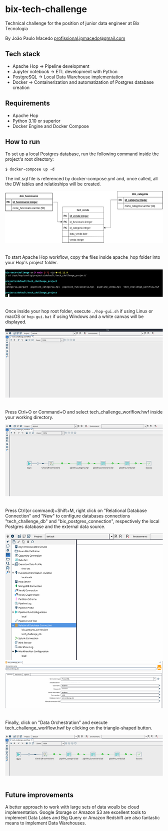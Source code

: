 # bix-tech-challenge
Technical challenge for the position of junior data engineer at Bix Tecnologia

By João Paulo Macedo
profissional.jpmacedo@gmail.com

## Tech stack
- Apache Hop -> Pipeline development
- Jupyter notebook -> ETL development with Python
- PostgreSQL -> Local Data Warehouse implementation
- Docker -> Containerization and automatization of Postgres database creation

## Requirements
- Apache Hop
- Python 3.10 or superior
- Docker Engine and Docker Compose

## How to run
To set up a local Postgres database, run the following command inside the project's root directory:

`$ docker-compose up -d`

The init.sql file is referenced by docker-compose.yml and, once called, all the DW tables and relatioships will be created.

![ER diagram](./images/er.jpeg)
<br />
<br />
<br />
To start Apache Hop workflow, copy the files inside apache_hop folder into your Hop's project folder.

![Screenshot of a terminal with path to project's directory](./images/project_folder.png)
<br />
<br />
<br />
Once inside your hop root folder, execute `./hop-gui.sh` if using Linux or macOS or `hop-gui.bat` if using Windows and a white canvas will be displayed.

![Screenshot of Apache Hop](./images/white_canvas.png)
<br />
<br />
<br />
Press Ctrl+O or Command+O and select tech_challenge_worlflow.hwf inside your working directory.

![Screenshot of workflow](./images/hop.png)
<br />
<br />
<br />
Press Ctrl(or command)+Shift+M, right click on "Relational Database Connection" and "New" to configure databases connections "tech_challenge_db" and "bix_postgres_connection", respectively the local Postgres database and the external data source.

![Database configuration](./images/database_connection_1.png)
![Database configuration](./images/database_connection_2.png)
<br />
<br />
<br />
Finally, click on "Data Orchestration" and execute tech_challenge_worlflow.hwf by clicking on the triangle-shaped button.

![Workflow ready to be executed](./images/button.png)
<br />
<br />
## Future improvements
A better approach to work with large sets of data woulb be cloud implementation.
Google Storage or Amazon S3 are excellent tools to implement Data Lakes and Big Query or Amazon Redshift are also fantastic means to implement Data Warehouses.
